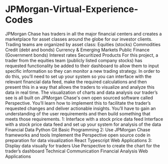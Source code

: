 # JPMorgan-Virtual-Experience-Codes
JPMorgan Chase has traders in all the major financial centers and creates a marketplace for asset classes around the globe for our investor clients. Trading teams are organized by asset class:  Equities (stocks) Commodities Credit (debt and bonds) Currency &amp; Emerging Markets Public Finance (Government bonds) Interest rates Securitized Products For this project, a trader from the equities team (publicly listed company stocks) has requested functionality be added to their dashboard to allow them to input specific information so they can monitor a new trading strategy.  In order to do this, you’ll need to set up your system so you can interface with the relevant financial data feed, make the required calculations and then present this in a way that allows the traders to visualize and analyze this data in real time.  The visualization of charts and data analysis our trader’s see is all built on JPMorgan Chase's own open sourced software called Perspective. You’ll learn how to implement this to facilitate the trader’s requested changes and deliver actionable insights.  You’ll have to gain an understanding of the user requirements and then build something that meets those requirements. 1: Interface with a stock price data feed Interface with a stock price data feed and set up your system for analysis of the data Financial Data Python Git Basic Programming  2: Use JPMorgan Chase frameworks and tools Implement the Perspective open source code in preparation for data visualization React Typescript Web Applications  3: Display data visually for traders Use Perspective to create the chart for the trader’s dashboard Technical Communication Financial Analysis Web Applications
